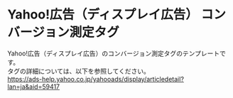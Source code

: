 # Yahoo!広告（ディスプレイ広告） コンバージョン測定タグ


Yahoo!広告（ディスプレイ広告）のコンバージョン測定タグのテンプレートです。<br>
タグの詳細については、以下を参照してください。<br>
https://ads-help.yahoo.co.jp/yahooads/display/articledetail?lan=ja&aid=59417


